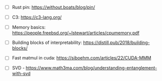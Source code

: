 - [ ] Rust pin: https://without.boats/blog/pin/
- [ ] C3: https://c3-lang.org/
- [ ] Memory basics: https://people.freebsd.org/~lstewart/articles/cpumemory.pdf
- [ ] Building blocks of interpretability: https://distill.pub/2018/building-blocks/
- [ ] Fast matmul in cuda: https://siboehm.com/articles/22/CUDA-MMM
- [ ] SVD - https://www.math3ma.com/blog/understanding-entanglement-with-svd

